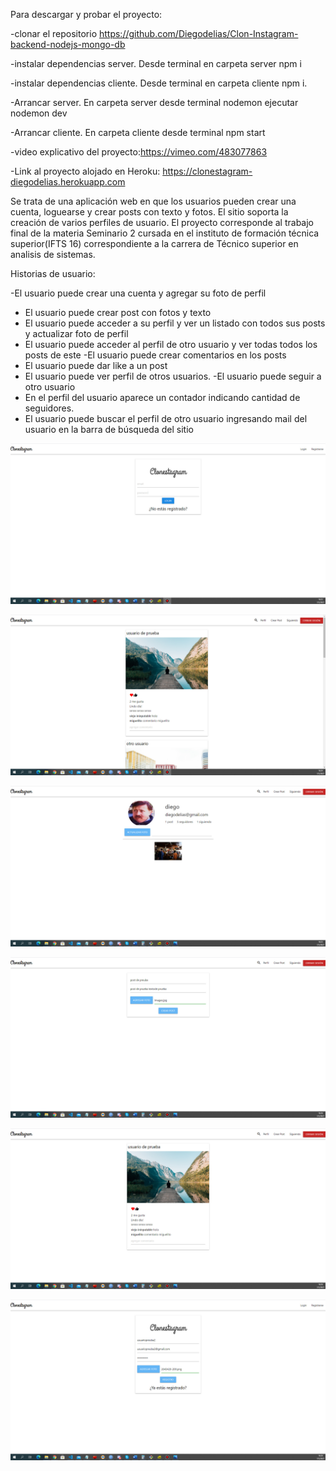 Para descargar y probar el proyecto:

-clonar el repositorio https://github.com/Diegodelias/Clon-Instagram-backend-nodejs-mongo-db

-instalar dependencias server. Desde terminal en carpeta server npm i

-instalar dependencias cliente. Desde terminal en carpeta cliente npm i.

-Arrancar server. En carpeta server desde terminal nodemon ejecutar nodemon dev

-Arrancar cliente. En carpeta cliente desde terminal npm start

-video explicativo del proyecto:https://vimeo.com/483077863

-Link al proyecto alojado en Heroku: https://clonestagram-diegodelias.herokuapp.com



Se trata de una aplicación  web en que los usuarios pueden crear una cuenta, loguearse y crear posts
con texto y fotos. El sitio soporta la creación de varios perfiles de usuario. El proyecto corresponde al 
trabajo final de la materia Seminario 2 cursada en el instituto de formación técnica superior(IFTS 16)
correspondiente a la carrera de Técnico superior en analisis de sistemas.



Historias de usuario:


-El usuario puede crear una cuenta y agregar su foto de perfil
- El usuario puede crear post con fotos y texto
- El usuario puede acceder a su perfil y ver un listado con todos sus posts y actualizar foto de
perfil
- El usuario puede acceder al perfil de otro usuario y ver todas todos los posts de este
-El usuario puede crear comentarios en los posts
- El usuario puede dar like a un post
- El usuario puede ver perfil de otros usuarios.
-El usuario puede seguir a otro usuario
- En el perfil del usuario aparece un contador indicando cantidad de seguidores.
- El usuario puede buscar el perfil de otro usuario ingresando mail del usuario en la barra de
búsqueda del sitio

![](fotos/1.jpg)

![](fotos/2.jpg)

![](fotos/3.jpg)

![](fotos/4.jpg)

![](fotos/5.jpg)

![](fotos/6.jpg)
